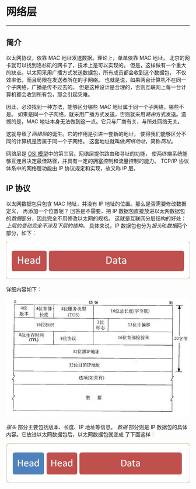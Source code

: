 # 网络层

---

## 简介

以太网协议，依靠 MAC 地址发送数据。理论上，单单依靠 MAC 地址，
北京的网卡就可以找到洛杉矶的网卡了，技术上是可以实现的。
但是，这样做有一个重大的缺点。以太网采用广播方式发送数据包，所有成员都会收到这个数据包，
不仅效率低，而且局限在发送者所在的子网络。
也就是说，如果两台计算机不在同一个子网络，广播是传不过去的。
但是这种设计是合理的，否则互联网上每一台计算机都会收到所有包，那会引起灾难。

因此，必须找到一种方法，能够区分哪些 MAC 地址属于同一个子网络，哪些不是。
如果是同一个子网络，就采用广播方式发送，否则就采用*路由*方式发送。遗憾的是，MAC 地址本身无法做到这一点。它只与厂商有关，与所处网络无关。

这就导致了*网络层*的诞生。它的作用是引进一套新的地址，
使得我们能够区分不同的计算机是否属于同一个子网络。
这套地址就叫做*网络地址*，简称*网址*。

网络层是 [OSI 模型](https://zh.wikipedia.org/wiki/OSI模型)中的第三层。网络层提供路由和寻址的功能，
使两终端系统能够互连且决定最佳路径，并具有一定的拥塞控制和流量控制的能力。
TCP/IP 协议体系中的网络层功能由 IP 协议规定和实现，故又称 IP 层。

## IP 协议

以太网数据包只包含 MAC 地址，并没有 IP 地址的位置。那么是否需要修改数据定义，
再添加一个位置呢？
回答是不需要，把 IP 数据包直接放进以太网数据包的*数据*部分，因此完全不用修改以太网的规格。
这就是互联网分层结构的好处：*上层的变动完全不涉及下层的结构。*
具体来说，IP 数据包也分为*报头*和*数据*两个部分，如下：

 ![ip_header][1]

详细内容如下：

 ![ip_header][7]

*报头* 部分主要包括版本、长度、IP 地址等信息。
*数据* 部分则是 IP 数据包的具体内容。它放进以太网数据包后，以太网数据包就变成
了下面这样：

 ![mac_header][2]



[1]: ../../../images/base/ip_header.png
[2]: ../../../images/base/mac_header.png
[3]: ../../../images/base/arp.png
[4]: ../../../images/base/arp_packet.png
[5]: ../../../images/base/icmp.png
[6]: ../../../images/base/icmp_format.png
[7]: ../../../images/base/ip_ip_header.png
[8]: ../../../images/base/ping.png
